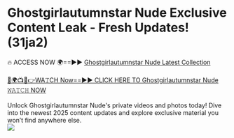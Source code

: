 # Ghostgirlautumnstar Nude Exclusive Content Leak - Fresh Updates! (31ja2)

🔥 ACCESS NOW 🌍==►► <a href="https://tinyurl.com/yc657z5k" rel="nofollow">Ghostgirlautumnstar Nude Latest Collection</a>
<br><br>
[🔴🌍📺📱👉WA𝚃CH Now==►► CLICK HERE TO Ghostgirlautumnstar Nude 𝚆𝙰𝚃𝙲𝙷 NOW](https://tinyurl.com/yc657z5k)
<br><br>
Unlock Ghostgirlautumnstar Nude's private videos and photos today! Dive into the newest 2025 content updates and explore exclusive material you won’t find anywhere else.
<br>
<a href="https://tinyurl.com/yc657z5k" rel="nofollow" data-target="animated-image.originalLink"><img src="https://camo.githubusercontent.com/8a4f000d20f83aca3bf7ec5f350d767afa0574a8a352519fd8cfa583a6f93a33/68747470733a2f2f692e696d6775722e636f6d2f644a486b345a712e676966" data-canonical-src="https://i.imgur.com/dJHk4Zq.gif" style="max-width: 100%; display: inline-block;" data-target="animated-image.originalImage"></a>
<br>
